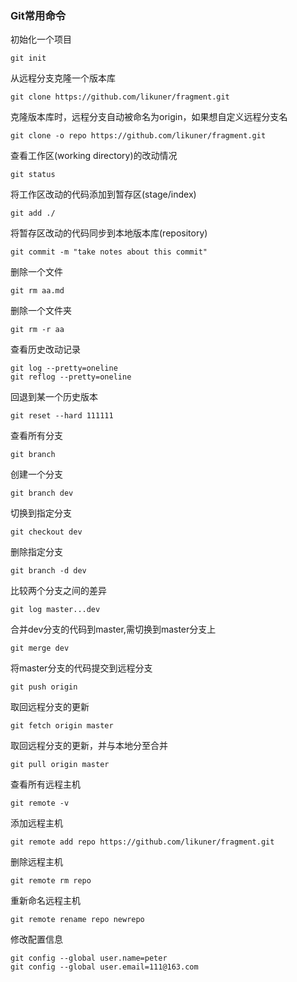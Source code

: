 ### Git常用命令
初始化一个项目
```
git init
```
从远程分支克隆一个版本库
```
git clone https://github.com/likuner/fragment.git
```
克隆版本库时，远程分支自动被命名为origin，如果想自定义远程分支名
```
git clone -o repo https://github.com/likuner/fragment.git
```
查看工作区(working directory)的改动情况
```
git status
```
将工作区改动的代码添加到暂存区(stage/index)
```
git add ./
```
将暂存区改动的代码同步到本地版本库(repository)
```
git commit -m "take notes about this commit"
```
删除一个文件
```
git rm aa.md
```
删除一个文件夹
```
git rm -r aa
```
查看历史改动记录
```
git log --pretty=oneline
git reflog --pretty=oneline
```
回退到某一个历史版本
```
git reset --hard 111111
```
查看所有分支
```
git branch
```
创建一个分支
```
git branch dev
```
切换到指定分支
```
git checkout dev
```
删除指定分支
```
git branch -d dev
```
比较两个分支之间的差异
```
git log master...dev
```
合并dev分支的代码到master,需切换到master分支上
```
git merge dev
```
将master分支的代码提交到远程分支
```
git push origin
```
取回远程分支的更新
```
git fetch origin master
```
取回远程分支的更新，并与本地分至合并
```
git pull origin master
```
查看所有远程主机
```
git remote -v
```
添加远程主机
```
git remote add repo https://github.com/likuner/fragment.git
```
删除远程主机
```
git remote rm repo
```
重新命名远程主机
```
git remote rename repo newrepo
```
修改配置信息
```
git config --global user.name=peter
git config --global user.email=111@163.com
```

